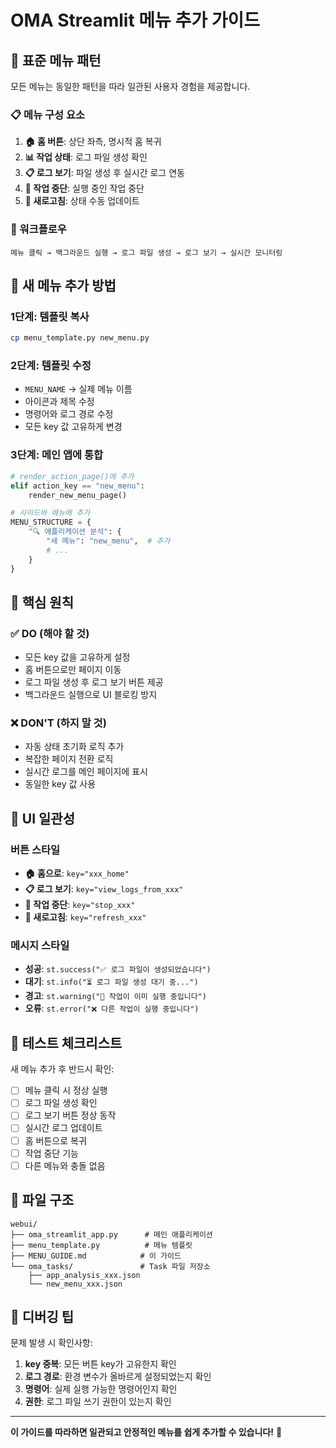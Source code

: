 # OMA Streamlit 메뉴 추가 가이드

## 🎯 표준 메뉴 패턴

모든 메뉴는 동일한 패턴을 따라 일관된 사용자 경험을 제공합니다.

### 📋 메뉴 구성 요소

1. **🏠 홈 버튼**: 상단 좌측, 명시적 홈 복귀
2. **📊 작업 상태**: 로그 파일 생성 확인
3. **📋 로그 보기**: 파일 생성 후 실시간 로그 연동
4. **🛑 작업 중단**: 실행 중인 작업 중단
5. **🔄 새로고침**: 상태 수동 업데이트

### 🚀 워크플로우

```
메뉴 클릭 → 백그라운드 실행 → 로그 파일 생성 → 로그 보기 → 실시간 모니터링
```

## 📝 새 메뉴 추가 방법

### 1단계: 템플릿 복사
```bash
cp menu_template.py new_menu.py
```

### 2단계: 템플릿 수정
- `MENU_NAME` → 실제 메뉴 이름
- 아이콘과 제목 수정
- 명령어와 로그 경로 수정
- 모든 key 값 고유하게 변경

### 3단계: 메인 앱에 통합
```python
# render_action_page()에 추가
elif action_key == "new_menu":
    render_new_menu_page()

# 사이드바 메뉴에 추가
MENU_STRUCTURE = {
    "🔍 애플리케이션 분석": {
        "새 메뉴": "new_menu",  # 추가
        # ...
    }
}
```

## 🔑 핵심 원칙

### ✅ DO (해야 할 것)
- 모든 key 값을 고유하게 설정
- 홈 버튼으로만 페이지 이동
- 로그 파일 생성 후 로그 보기 버튼 제공
- 백그라운드 실행으로 UI 블로킹 방지

### ❌ DON'T (하지 말 것)
- 자동 상태 초기화 로직 추가
- 복잡한 페이지 전환 로직
- 실시간 로그를 메인 페이지에 표시
- 동일한 key 값 사용

## 🎨 UI 일관성

### 버튼 스타일
- **🏠 홈으로**: `key="xxx_home"`
- **📋 로그 보기**: `key="view_logs_from_xxx"`
- **🛑 작업 중단**: `key="stop_xxx"`
- **🔄 새로고침**: `key="refresh_xxx"`

### 메시지 스타일
- **성공**: `st.success("✅ 로그 파일이 생성되었습니다")`
- **대기**: `st.info("⏳ 로그 파일 생성 대기 중...")`
- **경고**: `st.warning("🔄 작업이 이미 실행 중입니다")`
- **오류**: `st.error("❌ 다른 작업이 실행 중입니다")`

## 🧪 테스트 체크리스트

새 메뉴 추가 후 반드시 확인:

- [ ] 메뉴 클릭 시 정상 실행
- [ ] 로그 파일 생성 확인
- [ ] 로그 보기 버튼 정상 동작
- [ ] 실시간 로그 업데이트
- [ ] 홈 버튼으로 복귀
- [ ] 작업 중단 기능
- [ ] 다른 메뉴와 충돌 없음

## 📁 파일 구조

```
webui/
├── oma_streamlit_app.py      # 메인 애플리케이션
├── menu_template.py          # 메뉴 템플릿
├── MENU_GUIDE.md            # 이 가이드
└── oma_tasks/               # Task 파일 저장소
    ├── app_analysis_xxx.json
    └── new_menu_xxx.json
```

## 🔧 디버깅 팁

문제 발생 시 확인사항:

1. **key 중복**: 모든 버튼 key가 고유한지 확인
2. **로그 경로**: 환경 변수가 올바르게 설정되었는지 확인
3. **명령어**: 실제 실행 가능한 명령어인지 확인
4. **권한**: 로그 파일 쓰기 권한이 있는지 확인

---

**이 가이드를 따라하면 일관되고 안정적인 메뉴를 쉽게 추가할 수 있습니다!** 🚀
